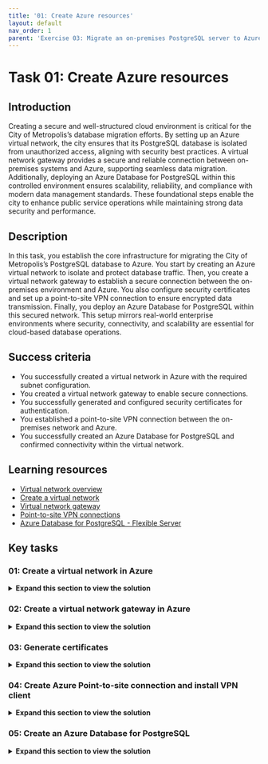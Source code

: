 ```yaml
---
title: '01: Create Azure resources'
layout: default
nav_order: 1
parent: 'Exercise 03: Migrate an on-premises PostgreSQL server to Azure Database for PostgreSQL'
---
```


# Task 01: Create Azure resources

## Introduction 

Creating a secure and well-structured cloud environment is critical for the City of Metropolis’s database migration efforts. By setting up an Azure virtual network, the city ensures that its PostgreSQL database is isolated from unauthorized access, aligning with security best practices. A virtual network gateway provides a secure and reliable connection between on-premises systems and Azure, supporting seamless data migration. Additionally, deploying an Azure Database for PostgreSQL within this controlled environment ensures scalability, reliability, and compliance with modern data management standards. These foundational steps enable the city to enhance public service operations while maintaining strong data security and performance.

## Description 

In this task, you establish the core infrastructure for migrating the City of Metropolis’s PostgreSQL database to Azure. You start by creating an Azure virtual network to isolate and protect database traffic. Then, you create a virtual network gateway to establish a secure connection between the on-premises environment and Azure. You also configure security certificates and set up a point-to-site VPN connection to ensure encrypted data transmission. Finally, you deploy an Azure Database for PostgreSQL within this secured network. This setup mirrors real-world enterprise environments where security, connectivity, and scalability are essential for cloud-based database operations.

## Success criteria 

- You successfully created a virtual network in Azure with the required subnet configuration.
- You created a virtual network gateway to enable secure connections.
- You successfully generated and configured security certificates for authentication.
- You established a point-to-site VPN connection between the on-premises network and Azure.
- You successfully created an Azure Database for PostgreSQL and confirmed connectivity within the virtual network.

## Learning resources 

- [Virtual network overview](https://learn.microsoft.com/en-us/azure/virtual-network/virtual-networks-overview)
- [Create a virtual network](https://learn.microsoft.com/en-us/azure/virtual-network/quick-create-portal)
- [Virtual network gateway](https://learn.microsoft.com/en-us/azure/vpn-gateway/vpn-gateway-about-vpngateways)
- [Point-to-site VPN connections](https://learn.microsoft.com/en-us/azure/vpn-gateway/vpn-gateway-howto-point-to-site-resource-manager-portal)
- [Azure Database for PostgreSQL - Flexible Server](https://learn.microsoft.com/en-us/azure/postgresql/flexible-server/overview)


## Key tasks 

### 01: Create a virtual network in Azure 

 <details markdown="block"> 
  <summary><strong>Expand this section to view the solution</strong></summary> 

#### Connection instructions 

1. Connect to the virtual machine using the following credentials: 

    | Item | Value |
    |:--------|:--------|
    | Username   | **@lab.VirtualMachine(WindowsClientPostgreSQL16).Username**   |  
    | Password  | **@lab.VirtualMachine(WindowsClientPostgreSQL16).Password** |

    {: .highlight }
    > Select the **Type Text** icon to enter the associated text into the virtual machine. 

1. Change the screen resolution if required. 

    {: .highlight }
    > You may want to adjust the screen resolution to your own preference. Do this by right-clicking on the desktop and choosing **Screen resolution** and selecting **OK** when finished. 


#### Create a virtual network in Azure

To securely host the PostgreSQL database, the City of Metropolis needs an isolated network environment. In this task, you'll create an Azure virtual network, which will serve as the destination for the migrated data, ensuring secure and efficient public service operations.


1. Connect to the virtual machine using the following credentials: 

    | Item | Value |
    |:--------|:--------|
    | Username   | **@lab.VirtualMachine(WindowsClientPostgreSQL16).Username**   |  
    | Password  | **@lab.VirtualMachine(WindowsClientPostgreSQL16).Password** |

1. Open Microsoft Edge and go to [https://portal.azure.com](https://portal.azure.com). Sign in with the following credentials: 

    | Item | Value |
    |:--------|:--------|
    | Username   | **@lab.CloudPortalCredential(User1).Username**   |
    | Password  | **@lab.CloudPortalCredential(User1).Password**   |

1. On the Portal home page, on the top global search bar, enter and select **Virtual networks**.  

    [kqg5tagt.jpg](../../media/kqg5tagt.jpg) 

1. At the bottom of the **Virtual Networks** page, select **Create virtual network**. 

    [cxyl3qtv.jpg](../../media/cxyl3qtv.jpg) 

1. On the **Create network** page, configure the **Basics** tab as follows: 

    | Item | Value | 
    |:---------|:---------| 
    | Subscription   | **TechMaster-lodxxxxxxxx** | 
    | Resource group   | **RG1**   | 
    | Virtual network name  |   **Vnet1**   |
    | Region    |   **(US) West US** |

    {: .warning }
    > Confirm this resource is created in the **West US** region to ensure proper connectivity in later steps.

1. Select **Next** to continue. 

    [4wr7d9vk.jpg](../../media/4wr7d9vk.jpg)

1. On the **Security** tab, leave all settings as default and select **Next**. 

1. On the **IP addresses** tab, leave all settings as default and select **Review + create**. 

    {: .important }
    > The setup manager will automatically create an address space and a subnet for you. The default value is 10.0.0.0/16 for the network, and the default subnet is 10.0.0.0/24. These can be changed to whatever you wish, as long as the ranges don’t overlap. The default values will work for the purposes of this lab. 

1. Once the validation finishes, select **Create** to finish creating the virtual network. 

1. Once the deployment completes, select **Go to resource**. 

    [zly18int.jpg](../../media/zly18int.jpg)

1. On the **Vnet1** page, select **Settings** on the service menu, then select **Subnets**. 

    [awxmtgvs.jpg](../../media/awxmtgvs.jpg) 

1. On the **Vnet1 - Subnets** page, select **+ Subnet**. 

1. Configure the **Add a subnet** blade as follows:  

    | Item | Value | 
    |:---------|:---------| 
    | Subnet purpose  | **Virtual Network Gateway** | 
    | IPv4 address range   | **10.0.0.0/16**   | 
    | Starting address |   **10.0.1.0**
    | Size    |   **/27 (32 addresses) **

1. Select **Add**. 

    [4om5bftb.jpg](../../media/4om5bftb.jpg) 

You've successfully completed this task! Select **Next** to continue. 

</details> 

### 02: Create a virtual network gateway in Azure 

 <details markdown="block"> 
  <summary><strong>Expand this section to view the solution</strong></summary> 

In this task, you'll set up a virtual network gateway to establish a secure connection between the on-premises PostgreSQL server and Azure. This ensures the city’s systems remain connected without compromising service.

1. From the Azure portal, on the top global search bar, enter and select **Virtual network gateways**. 

    [kwa3xaeg.jpg](../../media/kwa3xaeg.jpg) 

1. At the bottom of the **Virtual network gateways** page, select **Create virtual network gateway**. 

    [qpbdihwc.jpg](../../media/qpbdihwc.jpg) 

1. On the **Create virtual network gateway** page, configure the **Basics** tab as follows: 

    | Item | Value | 
    |:---------|:---------| 
    | Subscription  | **TechMaster-lodxxxxxxxx** | 
    | Name   | **Vnet1GW**   | 
    | Region |   **West US**   | 
    | Gateway type    |   **VPN**   | 
    | SKU  | **VpnGw2** | 
    | Generation   | **Generation2**   | 
    | Virtual network |   **Vnet1** | 
    | Public IP address name    |   **Vnet1GWpip**  | 
    | Enable active-active mode  |    **Disabled** | 

    {: .warning }
    > Confirm this resource is created in the **West US** region to ensure proper connectivity in later steps.

    [4rogvd76.jpg](../../media/4rogvd76.jpg)

1. Select **Review + create**, then select **Create**. 

    {: .note }
    > This process may take around 15 minutes. You can proceed with the following task as this deploys.

1. Minimize Edge. You’ll return to it in another task. 

You've successfully completed this task! Select **Next** to continue. 

</details> 

### 03: Generate certificates 

 <details markdown="block"> 
  <summary><strong>Expand this section to view the solution</strong></summary> 

To safeguard sensitive administrative data during migration, the City of Metropolis implements strong security protocols. 

In this task, you'll generate a server certificate and client certificate on the source server, essential for establishing a secure VPN connection to Azure.

1. On the VM, open Windows File Explorer and go to **C:\LabFiles**. 

1. Right-click **generate_cert.ps1** and select **Edit**. 

1. Once the file opens in PowerShell ISE, select the top portion of the script, then select the **Run Selection** button at the top. 

    [s85co728.jpg](instructions284156/s85co728.jpg)

1. Select the bottom portion of the script, then select **Run Selection**. 

    [23x0cm5b.jpg](instructions284156/23x0cm5b.jpg)

    {: .note}
    > These two scripts are generating the server and client certificates, respectively. 

1. In the Windows search bar at the lower left, enter **Manage user certificates**. 

    {: .note}
    > When asked for an administrator password, use **@lab.VirtualMachine(WindowsClientPostgreSQL16).Password** 

1. From the certificate manager, on the left menu, expand **Personal** and then select **Certificates**. 

1. Right-click the **P2SRootCert**, select **All Tasks**, then select **Export**. 

1. In the **Certificate Export** wizard, select **Next**.
 
1. Leave **No, do not export the private key** selected and select **Next**. 

1. Choose **Base-64 encoded X.509 (.CER)** and select **Next**. 

1. On the **File to Export** step, select **Browse**, go to **C:\LabFiles**, enter **P2SRootCert** for **File name**, then select **Save**.

1. Once the file name is selected, select **Next**, then select **Finish**. 

1. Once exported, go to **C:\LabFiles** in Windows File Explorer. 

1. Right-click the **P2SRootCert** file and select **Open with**, select **Notepad**, then select **OK**.

1. Once the file opens in Notepad, select and copy all the lines between **-----BEGIN CERTIFICATE-----** and **-----END CERTIFICATE-----**. 

    [9fgv4aul.jpg](../../media/9fgv4aul.jpg) 

You've successfully completed this task! Select **Next** to continue. 

</details> 

### 04: Create Azure Point-to-site connection and install VPN client 

 <details markdown="block"> 
  <summary><strong>Expand this section to view the solution</strong></summary> 

In this task, you will configure a Point-to-site connection in Azure and install the VPN client on the source server. This step enables encrypted data transfer, addressing integration and security considerations.

1. From the desktop, switch to Edge with the Microsoft Portal. 

1. Check the deployment status of the virtual network gateway. When complete, select **Go to resource**. 

    {: .warning }
    > Wait until the gateway is deployed before continuing. 

1. On the **Vnet1GW** page, select **Settings** from the left service menu, and then select **Point-to-site configuration**. 

1. Select **Configure now**. 

1. Configure the **Vnet1GW - Point-to-site configuration** page as follows: 

    | Item | Value | 
    |:---------|:---------| 
    | Address pool  | **172.16.201.0/24** | 
    | Tunnel type   | **IKEv2 and OpenVPN (SSL)**   | 
    | Authentication type |   **Azure certificate** | 
    | Name (Root certificates)    |   **RootCertificate**   | 
    | Public certificate data (Root certificates)    |   {Paste the string copied in the previous task into the same row as **RootCertificate**}   | 

1. Select **Save** at the top when finished. 

    [zu5m3pgo.jpg](../../media/zu5m3pgo.jpg) 

1. From the **Vnet1GW - Point-to-site configuration** page, select **Download VPN client** at the top. 

    {: .warning }
    > You'll need to wait until the configuration saves, which will take a couple minutes. Once you see **Saved virtual network gateway** in the upper right, you'll be able to download the VPN client file. 

    >[4u6d3skl.jpg](../../media/4u6d3skl.jpg) 

1. Once the download completes, open Windows File Explorer and go to the **Downloads** folder. 

1. Right-click **Vnet1GW.zip** and select **Extract All**, then select **Extract**. 

1. From the **Vnet1GW** folder, open the **WindowsAmd64** folder. 

1. Right-click **VpnClientSetupAmd64** and select **Run as administrator**. 

    [d8kfjswm.jpg](../../media/d8kfjswm.jpg) 

    {: .warning }
    > A warning will show stating that the app is unrecognized. Select **More info** and then select **Run anyway**.  

1. At the User Account Control prompt, enter **@lab.VirtualMachine(WindowsClientPostgreSQL16).Password** and select **Yes**. 

1. Select **Yes** to finish installing the VPN client. 

1. Once the installation is finished, select the network icon in the notification area and then select the **Vnet1** connection. 

    [ismt7gva.jpg](../../media/ismt7gva.jpg) 

1. From the VPN settings, select **Vnet1** and then select **Connect**. 

    [8wlflp18.jpg](../../media/8wlflp18.jpg) 

1. A separate **Vnet1** connection window will open in the background. Switch to it and select **Connect**. 

    {: .note}
    > A Window may show asking about privilege escalation, select **Continue**. 

   [oigc7yk6.jpg](../../media/oigc7yk6.jpg) 

1. At the User Account Control prompt, enter **@lab.VirtualMachine(WindowsClientPostgreSQL16).Password**, then select **Yes**. 

1. Verify that **Vnet1** is connected successfully. The word "Connected" should show under the **Vnet1** connection. 

    [q5bvkdzr.jpg](../../media/q5bvkdzr.jpg) 

You've successfully completed this task! Select **Next** to continue. 

</details> 

### 05: Create an Azure Database for PostgreSQL 

 <details markdown="block"> 
  <summary><strong>Expand this section to view the solution</strong></summary> 

Finally, you will provision an Azure Database for PostgreSQL 16 instance. This modern database environment provides scalability and reliability, supporting the city’s goal of delivering efficient public services.

1. From Microsoft Edge, return to the Azure portal. 

1. On the top global search bar, enter and select **Azure Database for PostgreSQL - Flexible Servers**. 

    [vzqi07o6.jpg](../../media/vzqi07o6.jpg) 

1. Select **Create Azure Database for PostgreSQL - Felxible Server**.

1. On the **New Azure Database for PostgreSQL Flexible server** page, configure the **Basics** tab as follows: 

    | Item | Value | 
    |:---------|:---------| 
    | Resource group   | **RG1** | 
    | Server name   | **azuredb@lab.LabInstance.Id**   |  
    | Region  |   **West US** |
    | PostgreSQL version    |   **16** |

    {: .warning }
    > Confirm this resource is created in the **West US** region to ensure proper connectivity in later steps.

1. Under **Compute + storage**, select **Configure server**. 

1. Configure the **Compute + storage** page as follows: 

    | Item | Value | 
    |:---------|:---------| 
    | Compute processor   | **AMD** | 
    | Compute size   | **Standard_D2ads_v5 (2 vCores)** | 
    | Storage size   | **32 GiB**   |  
    | Performance Tier  |   **P4 (120 iops)**  | 
    | High availability    |   **Disabled**  | 

    [ggplc8ji.jpg](../../media/ggplc8ji.jpg) 

1. Select **Save** to return to the **Basics** tab. 

1. On the **Basics** tab, set **High availability** to **Disabled**. 

1. Under **Authentication**, for **Authentication method** select **PostgreSQL authentication only**. 

1. Enter **postgres** for the **Admin username** and **Passw0rd!** for the **Password**. 

    [5ybqy1tx.jpg](../../media/5ybqy1tx.jpg) 

1. Select **Next: Networking >**. 

1. On the **Networking** tab, configure the following settings: 

    | Item | Value | 
    |:---------|:---------| 
    | Connectivity method   | **Private access** | 
    | Virtual network   | **Vnet1**   |  
    | Subnet  |   **Vnet1/default** |
    | Private DNS zone    |   **(New)** |

    [oabyhrwz.jpg](../../media/oabyhrwz.jpg) 

1. Select **Review + create**, then select **Create**. 

    {: .warning }
    > This process may take around 5-7 minutes to complete. 

    {: .important }
    > All the networking was set up first so that we could easily assign it to the new server upon creation. This connectivity method will allow anything on the Vnet1 private network to connect. With the point-to-site VPN connection established, the source server is connected to Vnet1. 

You've successfully completed this task and exercise! Select **Next** to continue. 

</details> 
